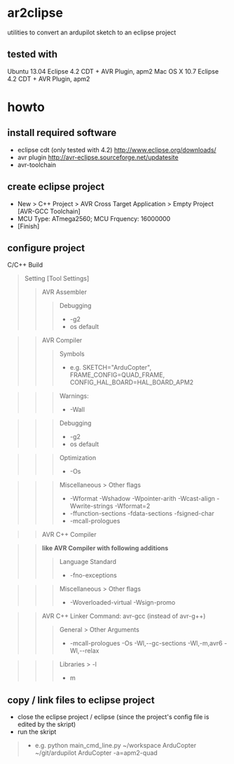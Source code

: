 ar2clipse
=========

utilities to convert an ardupilot sketch to an eclipse project

tested with
-----------
Ubuntu 13.04 Eclipse 4.2 CDT + AVR Plugin, apm2
Mac OS X 10.7 Eclipse 4.2 CDT + AVR Plugin, apm2


howto
=====

install required software
-------------------------
* eclipse cdt (only tested with 4.2) http://www.eclipse.org/downloads/
* avr plugin http://avr-eclipse.sourceforge.net/updatesite
* avr-toolchain

create eclipse project
----------------------
* New > C++ Project > AVR Cross Target Application > Empty Project [AVR-GCC Toolchain]
* MCU Type: ATmega2560; MCU Frquency: 16000000
* [Finish]


configure project
------------------
C/C++ Build
> Setting [Tool Settings]
>> AVR Assembler
>>> Debugging
>>> * -g2
>>> * os default

>> AVR Compiler
>>> Symbols
>>> * e.g. SKETCH="ArduCopter", FRAME_CONFIG=QUAD_FRAME, CONFIG_HAL_BOARD=HAL_BOARD_APM2

>>> Warnings:
>>> * -Wall

>>> Debugging
>>> * -g2
>>> * os default

>>> Optimization
>>> * -Os

>>> Miscellaneous > Other flags
>>> * -Wformat -Wshadow  -Wpointer-arith -Wcast-align -Wwrite-strings -Wformat=2
>>> * -ffunction-sections -fdata-sections -fsigned-char
>>> * -mcall-prologues

>> AVR C++ Compiler

>> **like AVR Compiler with following additions**
>>> Language Standard
>>> * -fno-exceptions

>>> Miscellaneous > Other flags
>>> * -Woverloaded-virtual -Wsign-promo

>> AVR C++ Linker
>> Command: avr-gcc (instead of avr-g++)
>>> General > Other Arguments
>>> * -mcall-prologues -Os -Wl,--gc-sections -Wl,-m,avr6 -Wl,--relax

>>> Libraries > -l
>>> * m


copy / link files to eclipse project
------------------------------------
* close the eclipse project / eclipse (since the project's config file is edited by the skript)
* run the skript

> * e.g. python main_cmd_line.py ~/workspace ArduCopter ~/git/ardupilot ArduCopter -a=apm2-quad
